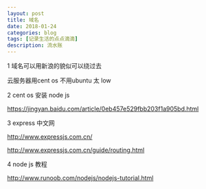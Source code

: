 ```yaml
---
layout: post
title: 域名
date: 2018-01-24
categories: blog
tags: [记录生活的点点滴滴]
description: 流水账
---
```


1 域名可以用新浪的貌似可以绕过去

  云服务器用cent os 不用ubuntu 太 low
  
2 cent os 安装 node js

https://jingyan.baidu.com/article/0eb457e529fbb203f1a905bd.html

3 express 中文网

http://www.expressjs.com.cn/

http://www.expressjs.com.cn/guide/routing.html

4 node js 教程

http://www.runoob.com/nodejs/nodejs-tutorial.html



